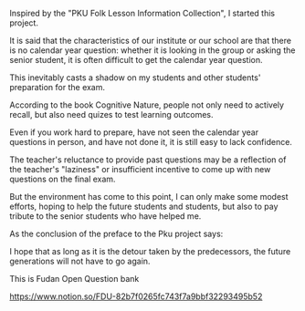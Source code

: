 Inspired by the "PKU Folk Lesson Information Collection", I started this project.

It is said that the characteristics of our institute or our school are that there is no calendar year question: whether it is looking in the group or asking the senior student, it is often difficult to get the calendar year question.

This inevitably casts a shadow on my students and other students' preparation for the exam.

According to the book Cognitive Nature, people not only need to actively recall, but also need quizes to test learning outcomes.

Even if you work hard to prepare, have not seen the calendar year questions in person, and have not done it, it is still easy to lack confidence.

The teacher's reluctance to provide past questions may be a reflection of the teacher's "laziness" or insufficient incentive to come up with new questions on the final exam.

But the environment has come to this point, I can only make some modest efforts, hoping to help the future students and students, but also to pay tribute to the senior students who have helped me.

As the conclusion of the preface to the Pku project says:

I hope that as long as it is the detour taken by the predecessors, the future generations will not have to go again.

This is Fudan Open Question bank

https://www.notion.so/FDU-82b7f0265fc743f7a9bbf32293495b52 


